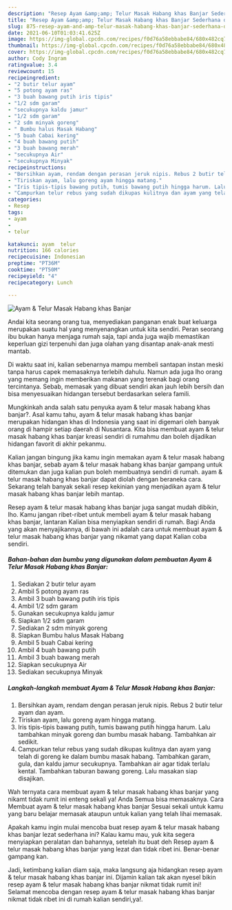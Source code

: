 ```yaml
---
description: "Resep Ayam &amp;amp; Telur Masak Habang khas Banjar Sederhana dan Mudah Dibuat"
title: "Resep Ayam &amp;amp; Telur Masak Habang khas Banjar Sederhana dan Mudah Dibuat"
slug: 875-resep-ayam-and-amp-telur-masak-habang-khas-banjar-sederhana-dan-mudah-dibuat
date: 2021-06-10T01:03:41.625Z
image: https://img-global.cpcdn.com/recipes/f0d76a58ebbabe84/680x482cq70/ayam-telur-masak-habang-khas-banjar-foto-resep-utama.jpg
thumbnail: https://img-global.cpcdn.com/recipes/f0d76a58ebbabe84/680x482cq70/ayam-telur-masak-habang-khas-banjar-foto-resep-utama.jpg
cover: https://img-global.cpcdn.com/recipes/f0d76a58ebbabe84/680x482cq70/ayam-telur-masak-habang-khas-banjar-foto-resep-utama.jpg
author: Cody Ingram
ratingvalue: 3.4
reviewcount: 15
recipeingredient:
- "2 butir telur ayam"
- "5 potong ayam ras"
- "3 buah bawang putih iris tipis"
- "1/2 sdm garam"
- "secukupnya kaldu jamur"
- "1/2 sdm garam"
- "2 sdm minyak goreng"
- " Bumbu halus Masak Habang"
- "5 buah Cabai kering"
- "4 buah bawang putih"
- "3 buah bawang merah"
- "secukupnya Air"
- "secukupnya Minyak"
recipeinstructions:
- "Bersihkan ayam, rendam dengan perasan jeruk nipis. Rebus 2 butir telur ayam dan ayam."
- "Tiriskan ayam, lalu goreng ayam hingga matang."
- "Iris tipis-tipis bawang putih, tumis bawang putih hingga harum. Lalu tambahkan minyak goreng dan bumbu masak habang. Tambahkan air sedikit."
- "Campurkan telur rebus yang sudah dikupas kulitnya dan ayam yang telah di goreng ke dalam bumbu masak habang. Tambahkan garam, gula, dan kaldu jamur secukupnya. Tambahkan air agar tidak terlalu kental. Tambahkan taburan bawang goreng. Lalu masakan siap disajikan."
categories:
- Resep
tags:
- ayam
- 
- telur

katakunci: ayam  telur 
nutrition: 166 calories
recipecuisine: Indonesian
preptime: "PT36M"
cooktime: "PT50M"
recipeyield: "4"
recipecategory: Lunch

---
```



![Ayam &amp; Telur Masak Habang khas Banjar](https://img-global.cpcdn.com/recipes/f0d76a58ebbabe84/680x482cq70/ayam-telur-masak-habang-khas-banjar-foto-resep-utama.jpg)

Andai kita seorang orang tua, menyediakan panganan enak buat keluarga merupakan suatu hal yang menyenangkan untuk kita sendiri. Peran seorang ibu bukan hanya menjaga rumah saja, tapi anda juga wajib memastikan keperluan gizi terpenuhi dan juga olahan yang disantap anak-anak mesti mantab.

Di waktu  saat ini, kalian sebenarnya mampu membeli santapan instan meski tanpa harus capek memasaknya terlebih dahulu. Namun ada juga lho orang yang memang ingin memberikan makanan yang terenak bagi orang tercintanya. Sebab, memasak yang dibuat sendiri akan jauh lebih bersih dan bisa menyesuaikan hidangan tersebut berdasarkan selera famili. 



Mungkinkah anda salah satu penyuka ayam &amp; telur masak habang khas banjar?. Asal kamu tahu, ayam &amp; telur masak habang khas banjar merupakan hidangan khas di Indonesia yang saat ini digemari oleh banyak orang di hampir setiap daerah di Nusantara. Kita bisa membuat ayam &amp; telur masak habang khas banjar kreasi sendiri di rumahmu dan boleh dijadikan hidangan favorit di akhir pekanmu.

Kalian jangan bingung jika kamu ingin memakan ayam &amp; telur masak habang khas banjar, sebab ayam &amp; telur masak habang khas banjar gampang untuk ditemukan dan juga kalian pun boleh membuatnya sendiri di rumah. ayam &amp; telur masak habang khas banjar dapat diolah dengan beraneka cara. Sekarang telah banyak sekali resep kekinian yang menjadikan ayam &amp; telur masak habang khas banjar lebih mantap.

Resep ayam &amp; telur masak habang khas banjar juga sangat mudah dibikin, lho. Kamu jangan ribet-ribet untuk membeli ayam &amp; telur masak habang khas banjar, lantaran Kalian bisa menyiapkan sendiri di rumah. Bagi Anda yang akan menyajikannya, di bawah ini adalah cara untuk membuat ayam &amp; telur masak habang khas banjar yang nikamat yang dapat Kalian coba sendiri.

<!--inarticleads1-->

##### Bahan-bahan dan bumbu yang digunakan dalam pembuatan Ayam &amp; Telur Masak Habang khas Banjar:

1. Sediakan 2 butir telur ayam
1. Ambil 5 potong ayam ras
1. Ambil 3 buah bawang putih iris tipis
1. Ambil 1/2 sdm garam
1. Gunakan secukupnya kaldu jamur
1. Siapkan 1/2 sdm garam
1. Sediakan 2 sdm minyak goreng
1. Siapkan  Bumbu halus Masak Habang
1. Ambil 5 buah Cabai kering
1. Ambil 4 buah bawang putih
1. Ambil 3 buah bawang merah
1. Siapkan secukupnya Air
1. Sediakan secukupnya Minyak




<!--inarticleads2-->

##### Langkah-langkah membuat Ayam &amp; Telur Masak Habang khas Banjar:

1. Bersihkan ayam, rendam dengan perasan jeruk nipis. Rebus 2 butir telur ayam dan ayam.
1. Tiriskan ayam, lalu goreng ayam hingga matang.
1. Iris tipis-tipis bawang putih, tumis bawang putih hingga harum. Lalu tambahkan minyak goreng dan bumbu masak habang. Tambahkan air sedikit.
1. Campurkan telur rebus yang sudah dikupas kulitnya dan ayam yang telah di goreng ke dalam bumbu masak habang. Tambahkan garam, gula, dan kaldu jamur secukupnya. Tambahkan air agar tidak terlalu kental. Tambahkan taburan bawang goreng. Lalu masakan siap disajikan.




Wah ternyata cara membuat ayam &amp; telur masak habang khas banjar yang nikamt tidak rumit ini enteng sekali ya! Anda Semua bisa memasaknya. Cara Membuat ayam &amp; telur masak habang khas banjar Sesuai sekali untuk kamu yang baru belajar memasak ataupun untuk kalian yang telah lihai memasak.

Apakah kamu ingin mulai mencoba buat resep ayam &amp; telur masak habang khas banjar lezat sederhana ini? Kalau kamu mau, yuk kita segera menyiapkan peralatan dan bahannya, setelah itu buat deh Resep ayam &amp; telur masak habang khas banjar yang lezat dan tidak ribet ini. Benar-benar gampang kan. 

Jadi, ketimbang kalian diam saja, maka langsung aja hidangkan resep ayam &amp; telur masak habang khas banjar ini. Dijamin kalian tak akan nyesel bikin resep ayam &amp; telur masak habang khas banjar nikmat tidak rumit ini! Selamat mencoba dengan resep ayam &amp; telur masak habang khas banjar nikmat tidak ribet ini di rumah kalian sendiri,ya!.

